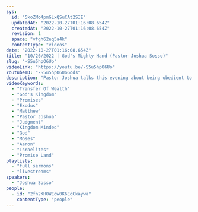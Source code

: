```yaml
---
sys:
  id: "5koZMo4pmGLxQSuCAt2SIE"
  updatedAt: "2022-10-27T01:16:08.654Z"
  createdAt: "2022-10-27T01:16:08.654Z"
  revision: 1
  space: "vfgh62eq5a4k"
  contentType: "videos"
date: "2022-10-27T01:16:08.654Z"
title: "10/26/2022 | God's Mighty Hand (Pastor Joshua Sosso)"
slug: "-S5u5hpO6Uo"
videoLink: "https://youtu.be/-S5u5hpO6Uo"
YoutubeID: "-S5u5hpO6UoGods"
description: "Pastor Joshua talks this evening about being obedient to God. His judgment against the wicked in this nation has been postponed, only because his people have not gotten in line. It is by his great mercy that he has not begun to judge the wicked. If we will not obey Gods commands we are putting ourselves in the position to be passed up. God will give the victory to the next generation, and we could be the judged. We are the turning point of this generation, if we only take our Father at his word and obey his commands. Don't allow our own personal circumstances take precedence over God's will. When that day comes when we as a body choose to focus and obey God, he will separate us from the wicked, and those who chose to put themselves above God's commands will be judged with the wicked. Its time to take our instructions serious, to be kingdom minded, and move mightily in God's kingdom."
videoKeywords:
  - "Transfer Of Wealth"
  - "God's Kingdom"
  - "Promises"
  - "Exodus"
  - "Matthew"
  - "Pastor Joshua"
  - "Judgment"
  - "Kingdom Minded"
  - "God"
  - "Moses"
  - "Aaron"
  - "Israelites"
  - "Promise Land"
playlists:
  - "full sermons"
  - "livestreams"
speakers:
  - "Joshua Sosso"
people:
  - id: "2fn2KHOWEow0K6EqCkaywa"
    contentType: "people"
---
```

